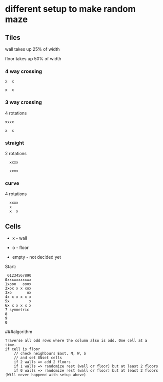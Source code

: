 different setup to make random maze
=======================================
Tiles
-------------
wall takes up 25% of width

floor takes up 50% of width

### 4 way crossing
```
x  x

x  x
```
### 3 way crossing 
4 rotations
```
xxxx

x  x
```

### straight
2 rotations
```
  xxxx

  xxxx
```
### curve
4 rotations
```
  xxxx
  x
  x  x
```

Cells
------------
* x - wall

* o - floor

* empty - not decided yet

Start:

```
 01234567890
0xxxxxxxxxxx
1xooo   ooox
2xox x x xox
3xo       ox
4x x x x x x
5x         x
6x x x x x x
7 symmetric
8
9
0
```

###algorithm
```
Traverse all odd rows where the column also is odd. One cell at a time. 
if cell is floor
    // check neighbours East, N, W, S
    // and set UNset cells
    if 2 walls => add 2 floors
    if 1 walls => randomize rest (wall or floor) but at least 2 floors
    if 0 walls => randomize rest (wall or floor) but at least 2 floors (Will never happend with setup above)
```
